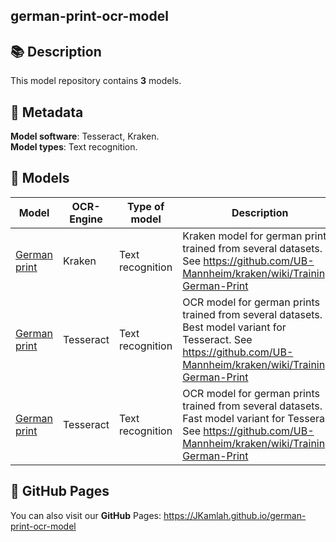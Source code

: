
<!-- Title !-->
## german-print-ocr-model
<!-- /Title !-->


<!-- Description !-->
## 📚 Description
This model repository contains **3** models.

<!-- /Description !-->


<!-- Metadata !-->
## 📜 Metadata
**Model software**: Tesseract, Kraken.\
**Model types**: Text recognition.

<!-- /Metadata !-->


<!-- Models !-->
## 📂 Models
Model|OCR-Engine|Type of model|Description|Default model
---|---|---|---|---
[German print](data/kraken/text/german_print)|Kraken|Text recognition|Kraken model for german prints trained from several datasets. See https://github.com/UB-Mannheim/kraken/wiki/Training-German-Print|<a href="https://github.com/JKamlah/german-print-ocr-model/tree/main/data/kraken/text/german_print/german_print.mlmodel" download>Download</a>
[German print](data/tesseract/best/german_print)|Tesseract|Text recognition|OCR model for german prints trained from several datasets. Best model variant for Tesseract. See https://github.com/UB-Mannheim/kraken/wiki/Training-German-Print|<a href="https://github.com/JKamlah/german-print-ocr-model/tree/main/data/tesseract/best/german_print/german_print_20.traineddata" download>Download</a>
[German print](data/tesseract/fast/german_print)|Tesseract|Text recognition|OCR model for german prints trained from several datasets. Fast model variant for Tesseract. See https://github.com/UB-Mannheim/kraken/wiki/Training-German-Print|<a href="https://github.com/JKamlah/german-print-ocr-model/tree/main/data/tesseract/fast/german_print/german_print_20.traineddata" download>Download</a>

<!-- /Models !-->


<!-- GitHub-Pages !-->
## 🔖 **GitHub** Pages
You can also visit our **GitHub** Pages: https://JKamlah.github.io/german-print-ocr-model
<!-- /GitHub-Pages !-->

